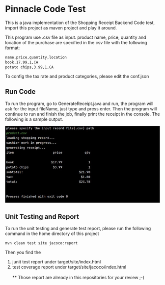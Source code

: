 # Pinnacle Code Test
This is a java implementation of the Shopping Receipt Backend Code test, import this project 
as maven project and play it around.
<br />

This program use .csv file as input. 
product name, price, quantity and location of the purchase are specified in the csv 
file with the following format:

```
name,price,quantity,location
book,17.99,1,CA
potato chips,3.99,1,CA
```

To config the tax rate and product categories, please edit the conf.json

## Run Code

To run the program, go to GenerateReceipt.java and run, the program
will ask for the input fileName, just type and press enter. Then 
the program will continue to run and finish the job, finally print
the receipt in the console. The following is a sample output.

![sample output](smapleOutput.JPG)

## Unit Testing and Report
To run the unit testing and generate test report, please run the following
command in the home directory of this project
```
mvn clean test site jacoco:report
```
Then you find the
1) junit test report under target/site/index.html
2) test coverage report under target/site/jacoco/index.html
<br /><br />
** Those report are already in this repositories for your review ;-)

